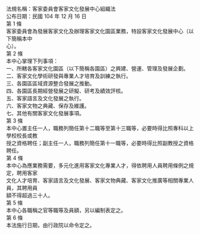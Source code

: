 法規名稱：客家委員會客家文化發展中心組織法  
公布日期：民國 104 年 12 月 16 日  
第 1 條  
客家委員會為發展客家文化及辦理客家文化園區業務，特設客家文化發展中心（以下簡稱本中  
心）。  
第 2 條  
本中心掌理下列事項：  
一、所轄各客家文化園區（以下簡稱各園區）之興建、營運、管理及發展企劃。  
二、客家文化學術研發與專業人才培育及訓練之執行。  
三、各園區區域資源整合發展之推動。  
四、各園區長期經營發展之研擬、研考及績效評核。  
五、客家語言及文化發展之執行。  
六、客家文物之典藏、保存及維護。  
七、其他有關客家文化發展事項。  
第 3 條  
本中心置主任一人，職務列簡任第十二職等至第十三職等，必要時得比照專科以上學校校長或教  
授之資格聘任；副主任一人，職務列簡任第十一職等，必要時得比照副教授之資格聘任。  
第 4 條  
本中心為應業務需要，多元化進用客家文化專業人才，得依聘用人員聘用條例之規定，聘用客家  
文化人才培育、客家語言及文化發展、客家文物典藏、客家文化推廣等相關專業人員，其聘用員  
額不得超過三十人。  
第 5 條  
本中心各職稱之官等職等及員額，另以編制表定之。  
第 6 條  
本法施行日期，由行政院以命令定之。  


